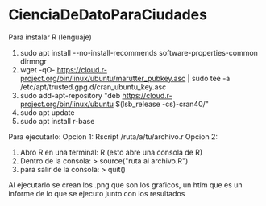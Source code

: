 # CienciaDeDatoParaCiudades
Para instalar R (lenguaje)
1. sudo apt install --no-install-recommends software-properties-common dirmngr
2. wget -qO- https://cloud.r-project.org/bin/linux/ubuntu/marutter_pubkey.asc | sudo tee -a /etc/apt/trusted.gpg.d/cran_ubuntu_key.asc
3. sudo add-apt-repository "deb https://cloud.r-project.org/bin/linux/ubuntu $(lsb_release -cs)-cran40/"
4. sudo apt update
5. sudo apt install r-base

Para ejecutarlo:
Opcion 1:
  Rscript /ruta/a/tu/archivo.r
Opcion 2:
  1. Abro R en una terminal: R (esto abre una consola de R)
  2. Dentro de la consola: > source("ruta al archivo.R")
  3. para salir de la consola: > quit()

 Al ejecutarlo se crean los .png que son los graficos, un htlm que es un informe de lo que se ejecuto junto con los resultados 
